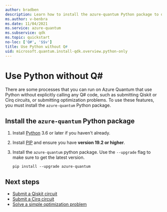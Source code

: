 ```yaml
---
author: bradben
description: Learn how to install the azure-quantum Python package to define optimization problems to run on Azure Quantum.
ms.author: v-benbra
ms.date: 11/04/2021
ms.service: azure-quantum
ms.subservice: qdk
ms.topic: quickstart
no-loc: ['Q#', '$$v']
title: Use Python without Q#
uid: microsoft.quantum.install-qdk.overview.python-only
---
```


# Use Python without Q#

There are some processes that you can run on Azure Quantum that use Python without explicitly calling any Q# code, such as submitting Qiskit or Cirq circuits, or submitting optimization problems. To use these features, you must install the `azure-quantum` Python package.

## Install the `azure-quantum` Python package

1. Install [Python](https://www.python.org/downloads/) 3.6 or later if you haven't already.
1. Install [PIP](https://pip.pypa.io/en/stable/) and ensure you have **version 19.2 or higher**.
1. Install the `azure-quantum` python package. Use the `--upgrade` flag to make sure to get the latest version.

   ```Shell
   pip install --upgrade azure-quantum
   ```

## Next steps

- [Submit a Qiskit circuit](xrerf:microsoft.quantum.quickstarts.computing.qiskit)
- [Submit a Cirq circuit](xrerf:microsoft.quantum.quickstarts.computing.cirq)
- [Solve a simple optimization problem](xref:microsoft.quantum.quickstarts.optimization.qio)
